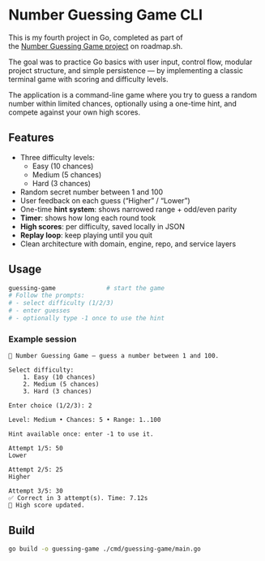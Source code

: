 # Number Guessing Game CLI

This is my fourth project in Go, completed as part of  
the [Number Guessing Game project](https://roadmap.sh/projects/number-guessing-game) on roadmap.sh.

The goal was to practice Go basics with user input, control flow, modular project structure, and simple persistence — by implementing a classic terminal game with scoring and difficulty levels.

The application is a command-line game where you try to guess a random number within limited chances, optionally using a one-time hint, and compete against your own high scores.

## Features

- Three difficulty levels:
    - Easy (10 chances)
    - Medium (5 chances)
    - Hard (3 chances)
- Random secret number between 1 and 100
- User feedback on each guess (“Higher” / “Lower”)
- One-time **hint system**: shows narrowed range + odd/even parity
- **Timer**: shows how long each round took
- **High scores**: per difficulty, saved locally in JSON
- **Replay loop**: keep playing until you quit
- Clean architecture with domain, engine, repo, and service layers

## Usage

```bash
guessing-game              # start the game
# Follow the prompts:
# - select difficulty (1/2/3)
# - enter guesses
# - optionally type -1 once to use the hint
```

### Example session

```
🎯 Number Guessing Game — guess a number between 1 and 100.

Select difficulty:
    1. Easy (10 chances)
    2. Medium (5 chances)
    3. Hard (3 chances)

Enter choice (1/2/3): 2

Level: Medium • Chances: 5 • Range: 1..100

Hint available once: enter -1 to use it.

Attempt 1/5: 50
Lower

Attempt 2/5: 25
Higher

Attempt 3/5: 30
✅ Correct in 3 attempt(s). Time: 7.12s
🥇 High score updated.
```

## Build

```bash
go build -o guessing-game ./cmd/guessing-game/main.go
```
